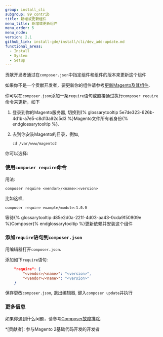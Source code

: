```yaml
---
group: install_cli
subgroup: 99_contrib
title: 新增或更新组件
menu_title: 新增或更新组件
menu_order: 5
menu_node:
version: 2.1
github_link: install-gde/install/cli/dev_add-update.md
functional_areas:
  - Install
  - System
  - Setup
---
```


贡献开发者通过在`composer.json`中指定组件和组件的版本来更新这个组件 

如果你不是一个贡献开发者，要更新你的组件请参考<a href="{{ page.baseurl }}/comp-mgr/bk-compman-upgrade-guide.html">更新Magento及其组件</a>.

你可以在`composer.json`添加一条`require`语句或直接通过执行`composer require`命令来更新，如下

1.	登录到你的Magento服务器, 切换到{% glossarytooltip 5e7de323-626b-4d1b-a7e5-c8d13a92c5d3 %}Magento文件所有者身份{% endglossarytooltip %}.
2.	去到你安装Magento的目录，例如,

		cd /var/www/magento2

你可以选择:

### 使用`composer require`命令
用法:

	composer require <vendor>/<name>:<version>

比如这样,

	composer require example/module:1.0.0

等待{% glossarytooltip d85e2d0a-221f-4d03-aa43-0cda9f50809e %}Composer{% endglossarytooltip %}更新依赖并安装这个组件

### 添加`require`语句到`composer.json`
用编辑器打开`composer.json`.

添加如下`require`语句:

```JSON
	"require": {
		"<vendor>/<name>": "<version>",
		"<vendor>/<name>": "<version>"
	}
```

保存更改`composer.json`, 退出编辑器, 键入`composer update`并执行

### 更多信息
如果你遇到什么问题，请参考<a href="https://getcomposer.org/doc/articles/troubleshooting.md" target="_blank">Composer故障排除</a>.

<!-- ABBREVIATIONS -->

*[贡献者]: 参与Magento 2基础代码开发的开发者
